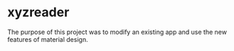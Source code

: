 # xyzreader
The purpose of this project was to modify an existing app and use the new features of material design.

